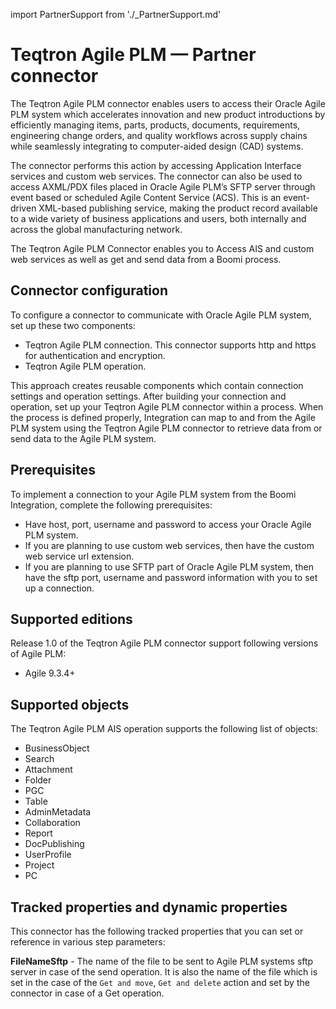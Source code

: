import PartnerSupport from './_PartnerSupport.md'

# Teqtron Agile PLM — Partner connector

<head>
  <meta name="guidename" content="Integration"/>
  <meta name="context" content="GUID-019b032f-46bf-4e07-a1bc-76499876f06e"/>
</head>

<PartnerSupport />

The Teqtron Agile PLM connector enables users to access their Oracle Agile PLM system which accelerates innovation and new product introductions by efficiently managing items, parts, products, documents, requirements, engineering change orders, and quality workflows across supply chains while seamlessly integrating to computer-aided design \(CAD\) systems.

The connector performs this action by accessing Application Interface services and custom web services. The connector can also be used to access AXML/PDX files placed in Oracle Agile PLM’s SFTP server through event based or scheduled Agile Content Service \(ACS\). This is an event-driven XML-based publishing service, making the product record available to a wide variety of business applications and users, both internally and across the global manufacturing network.

The Teqtron Agile PLM Connector enables you to Access AIS and custom web services as well as get and send data from a Boomi process.

## Connector configuration

To configure a connector to communicate with Oracle Agile PLM system, set up these two components:

-   Teqtron Agile PLM connection. This connector supports http and https for authentication and encryption.
-   Teqtron Agile PLM operation.

This approach creates reusable components which contain connection settings and operation settings. After building your connection and operation, set up your Teqtron Agile PLM connector within a process. When the process is defined properly, Integration can map to and from the Agile PLM system using the Teqtron Agile PLM connector to retrieve data from or send data to the Agile PLM system.

## Prerequisites

To implement a connection to your Agile PLM system from the Boomi Integration, complete the following prerequisites:

-   Have host, port, username and password to access your Oracle Agile PLM system.
-   If you are planning to use custom web services, then have the custom web service url extension.
-   If you are planning to use SFTP part of Oracle Agile PLM system, then have the sftp port, username and password information with you to set up a connection.

## Supported editions

Release 1.0 of the Teqtron Agile PLM connector support following versions of Agile PLM:

-   Agile 9.3.4+

## Supported objects

The Teqtron Agile PLM AIS operation supports the following list of objects:

-   BusinessObject
-   Search
-   Attachment
-   Folder
-   PGC
-   Table
-   AdminMetadata
-   Collaboration
-   Report
-   DocPublishing
-   UserProfile
-   Project
-   PC

## Tracked properties and dynamic properties

This connector has the following tracked properties that you can set or reference in various step parameters:

**FileNameSftp** - 
The name of the file to be sent to Agile PLM systems sftp server in case of the send operation. It is also the name of the file which is set in the case of the `Get and move`, `Get and delete` action and set by the connector in case of a Get operation.